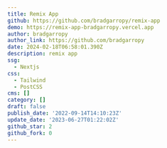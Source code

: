 ```yaml
---
title: Remix App
github: https://github.com/bradgarropy/remix-app
demo: https://remix-app-bradgarropy.vercel.app
author: bradgarropy
author_link: https://github.com/bradgarropy
date: 2024-02-18T06:58:01.390Z
description: remix app
ssg:
  - Nextjs
css:
  - Tailwind
  - PostCSS
cms: []
category: []
draft: false
publish_date: '2022-09-14T14:10:23Z'
update_date: '2023-06-27T01:22:02Z'
github_star: 2
github_fork: 0
---
```

